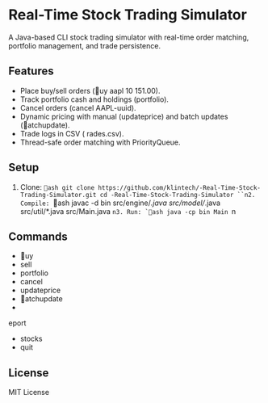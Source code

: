 # Real-Time Stock Trading Simulator

A Java-based CLI stock trading simulator with real-time order matching, portfolio management, and trade persistence.

## Features
- Place buy/sell orders (uy aapl 10 151.00).
- Track portfolio cash and holdings (portfolio).
- Cancel orders (cancel AAPL-uuid).
- Dynamic pricing with manual (updateprice) and batch updates (atchupdate).
- Trade logs in CSV (	rades.csv).
- Thread-safe order matching with PriorityQueue.

## Setup
1. Clone:
   `ash
   git clone https://github.com/klintech/-Real-Time-Stock-Trading-Simulator.git
   cd -Real-Time-Stock-Trading-Simulator
   ``n2. Compile:
   `ash
   javac -d bin src/engine/*.java src/model/*.java src/util/*.java src/Main.java
   ``n3. Run:
   `ash
   java -cp bin Main
   ``n
## Commands
- uy <symbol> <quantity> <price>
- sell <symbol> <quantity> <price>
- portfolio
- cancel <orderId>
- updateprice <symbol> <price>
- atchupdate <symbol> <changes>
- eport
- stocks
- quit

## License
MIT License
